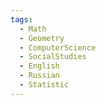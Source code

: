 ```yaml
---
tags:
  - Math
  - Geometry
  - ComputerScience
  - SocialStudies
  - English
  - Russian
  - Statistic
---
```

